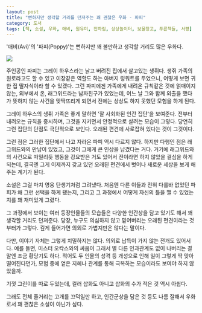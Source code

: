 ```yaml
---
layout: post
title: "뻔하지만 생각할 거리를 던져주는 꽤 괜찮은 우화 - 파피"
category: 도서
tags: [책, 소설, 우화, 애비, 원유미, 전하림, 상상놀이터, 보물창고, 푸른책들, 서평]
---
```


'애비(Avi)'의
'파피(Poppy)'는
뻔하지만 꽤 볼만하고 생각할 거리도 많은 우화다.

![](https://lh3.googleusercontent.com/aNgUjbS4REZgj-vFv83tIO7nH_8fGB-Ig5LRbeLeK0OxU8KdsSVdhakVBD9LS1TYAu9-ufnbx3jQUQ=s480)

주인공인 파피는 그레이 하우스라는 낡고 버려진 집에서 살고있는 생쥐다.
생쥐 가족의 원로라고도 할 수 있고 이장같은 역할도 하는 아버지 렁워트를 두었으니,
어떻게 보면 귀한 집 딸자식이라 할 수 있겠다.
그런 파피에겐 가족에게 내려온 규칙같은 것에 얽매이지 않는, 외부에서 온,
래그위드라는 남자친구가 있었는데,
어느 날 그와 함께 외출을 했다가 뜻하지 않는 사건을 맞딱뜨리게 되면서
전에는 상상도 하지 못했던 모험을 하게 된다.

그레이 하우스의 생쥐 가족은 좋게 말하면 '잘 사회화된 인간 집단'을 보여준다.
전부터 내려오는 규칙을 중시하며,
그것을 지키면서 안정적으로 살려는 모습이 그렇다.
당연히 그런 집단의 단점도 극단적으로 보인다.
오래된 편견에 사로잡혀 있다는 것이 그것이다.

그런 점은 그러한 집단에서 나고 자라온 파피 역시 다르지 않다.
하지만 다행인 점은 래그위드와의 만남이 있었고,
그것이 그에게 큰 인상을 남겼다는 거다.
거기에 래그위드와의 사건으로 떠밀리듯 행동을 강요받은 거도 있어서
전이라면 하지 않았을 결심을 하게 되는데,
결국엔 그게 이제까지 갖고 있던 오래된 편견에서 벗어나
새로운 세상을 보게 해주는 계기가 된다.

소설은 그걸 마치 영웅 탄생기처럼 그려냈다.
처음엔 다른 이들과 전혀 다를바 없었던 파피가
왜 그런 선택을 하게 됐는지,
그리고 그 과정에서 어떻게 자신의 틀을 깰 수 있었는지를 꽤 재미있게 그렸다.

그 과정에서 보이는 여러 등장인물들의 모습들은
다양한 인간상을 담고 있기도 해서
꽤 생각할 거리도 던져준다.
당장, 누구도 의심하지 않고 믿어버리는 오래된 편견이라는 것 부터가 그렇다.
깊게 들어가면 의외로 가볍지만은 않다는 말이다.

다만, 이야기 자체는 그렇게 치밀하지는 않다.
의외로 납득이 가지 않는 전개도 있어서다.
예를 들면, 미스터 오칵스와의 싸움이 그래서
별 다른 인과관계도 없이 나버리는 결말엔 조금 황당기도 하다.
적어도 두 인물의 성격 등 개성으로 인해 일이 그렇게 딱 맞아 떨어진다던가,
모험 중에 얻은 지혜나 관계를 통해 극복하는 모습이라도 보여야 하지 않았을까.

기껏 그린이를 따로 두었는데,
컬러 삽화도 아니고
삽화의 수가 적은 것 역시 아쉽다.

그래도 전체 줄거리는 고개를 끄덕일만 하고,
인간군상을 담은 것 등도 나름 잘해서
우화로서 꽤 괜찮은 소설이 아닌가 싶다.
